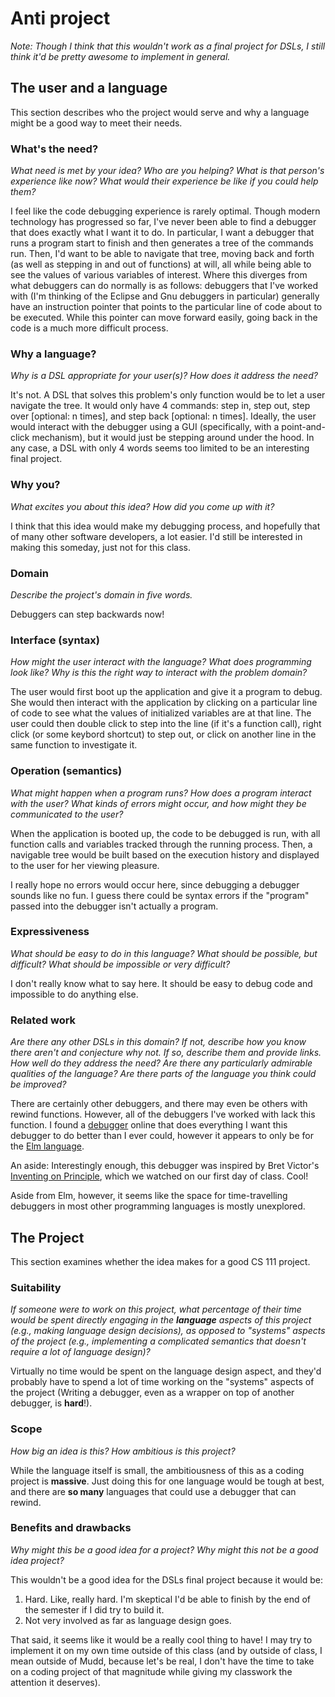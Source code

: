 # Anti project

_Note: Though I think that this wouldn't work as a final project for DSLs, I still think it'd be pretty awesome to implement in general._

## The user and a language
This section describes who the project would serve and why a language might be a
good way to meet their needs.


### What's the need?
_What need is met by your idea? Who are you helping? What is that person's
experience like now? What would their experience be like if you could help 
them?_

I feel like the code debugging experience is rarely optimal. Though modern technology has progressed so far, I've never been able to find a debugger that does exactly what I want it to do. In particular, I want a debugger that runs a program start to finish and then generates a tree of the commands run. Then, I'd want to be able to navigate that tree, moving back and forth (as well as stepping in and out of functions) at will, all while being able to see the values of various variables of interest. Where this diverges from what debuggers can do normally is as follows: debuggers that I've worked with (I'm thinking of the Eclipse and Gnu debuggers in particular) generally have an instruction pointer that points to the particular line of code about to be executed. While this pointer can move forward easily, going back in the code is a much more difficult process.

### Why a language?
_Why is a DSL appropriate for your user(s)? How does it address the need?_

It's not. A DSL that solves this problem's only function would be to let a user navigate the tree. It would only have 4 commands: step in, step out, step over [optional: n times], and step back [optional: n times]. Ideally, the user would interact with the debugger using a GUI (specifically, with a point-and-click mechanism), but it would just be stepping around under the hood. In any case, a DSL with only 4 words seems too limited to be an interesting final project. 

### Why you?
_What excites you about this idea? How did you come up with it?_

I think that this idea would make my debugging process, and hopefully that of many other software developers, a lot easier. I'd still be interested in making this someday, just not for this class.

### Domain
_Describe the project's domain in five words._

Debuggers can step backwards now!

### Interface (syntax)
_How might the user interact with the language? What does programming look 
like? Why is this the right way to interact with the problem domain?_ 

The user would first boot up the application and give it a program to debug. She would then interact with the application by clicking on a particular line of code to see what the values of initialized variables are at that line. The user could then double click to step into the line (if it's a function call), right click (or some keybord shortcut) to step out, or click on another line in the same function to investigate it. 

### Operation (semantics)
_What might happen when a program runs? How does a program interact with the
user? What kinds of errors might occur, and how might they be communicated to
the user?_

When the application is booted up, the code to be debugged is run, with all function calls and variables tracked through the running process. Then, a navigable tree would be built based on the execution history and displayed to the user for her viewing pleasure. 

I really hope no errors would occur here, since debugging a debugger sounds like no fun. I guess there could be syntax errors if the "program" passed into the debugger isn't actually a program.


### Expressiveness
_What should be easy to do in this language? What should be possible, but
difficult? What should be impossible or very difficult?_

I don't really know what to say here. It should be easy to debug code and impossible to do anything else. 

### Related work
_Are there any other DSLs in this domain? If not, describe how you know there
aren't and conjecture why not. If so, describe them and provide links. How well 
do they address the need? Are there any particularly admirable qualities of the
language? Are there parts of the language you think could be improved?_

There are certainly other debuggers, and there may even be others with rewind functions. However, all of the debuggers I've worked with lack this function. I found a [debugger](http://debug.elm-lang.org/) online that does everything I want this debugger to do better than I ever could, however it appears to only be for the [Elm language](http://elm-lang.org/). 

An aside: Interestingly enough, this debugger was inspired by Bret Victor's [Inventing on Principle](https://www.youtube.com/watch?v=PUv66718DII), which we watched on our first day of class. Cool! 

Aside from Elm, however, it seems like the space for time-travelling debuggers in most other programming languages is mostly unexplored.

## The Project
This section examines whether the idea makes for a good CS 111 project.

### Suitability
_If someone were to work on this project, what percentage of their time would be
spent directly engaging in the **language** aspects of this project (e.g.,
making language design decisions), as opposed to "systems" aspects of the
project (e.g., implementing a complicated semantics that doesn't require a lot
of language design)?_

Virtually no time would be spent on the language design aspect, and they'd probably have to spend a lot of time working on the "systems" aspects of the project (Writing a debugger, even as a wrapper on top of another debugger, is **hard**!).

### Scope
_How big an idea is this? How ambitious is this project?_

While the language itself is small, the ambitiousness of this as a coding project is **massive**. Just doing this for one language would be tough at best, and there are **so many** languages that could use a debugger that can rewind. 


### Benefits and drawbacks
_Why might this be a good idea for a project? Why might this not be a good idea 
project?_

This wouldn't be a good idea for the DSLs final project because it would be:
1. Hard. Like, really hard. I'm skeptical I'd be able to finish by the end of the semester if I did try to build it.
2. Not very involved as far as language design goes. 

That said, it seems like it would be a really cool thing to have! I may try to implement it on my own time outside of this class (and by outside of class, I mean outside of Mudd, because let's be real, I don't have the time to take on a coding project of that magnitude while giving my classwork the attention it deserves). 
